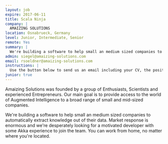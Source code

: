 ```yaml
---
layout: job
expire: 2017-06-11
title: Scala Ninja
company: |
  AMAIZING SOLUTIONS 
location: Osnabrueck, Germany
level: Junior, Intermediate, Senior
remote: Yes
summary: |
  We're building a software to help small an medium sized companies to automatically extract knowledge out of their data. Market response is enormous and we're desperately looking for a motivated developer with some Akka experience to join the team. You can work from home, no matter where you're located.
admin: siegel@amaizing-solutions.com
email: rsoeldner@amaizing-solutions.com
instructions: |
  Use the button below to send us an email including your CV, the position you're applying for, and anything else you might want to say.
junior: true
---
```


<!-- break -->

Amaizing Solutions was founded by a group of Enthusiasts, Scientists and experienced Entrepreneurs. Our main goal is to provide access to the world of Augmented Intelligence to a broad range of small and mid-sized companies.

We're building a software to help small an medium sized companies to automatically extract knowledge out of their data. Market response is enormous and we're desperately looking for a motivated developer with some Akka experience to join the team. You can work from home, no matter where you're located.
